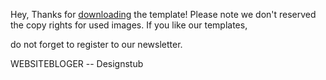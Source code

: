 Hey, Thanks for [downloading](https://github.com/websitebloger/free-css-temp/releases) the template! Please note we don't reserved the copy rights for used images.
If you like our templates, 

do not forget to register to our newsletter.

WEBSITEBLOGER
-- Designstub


